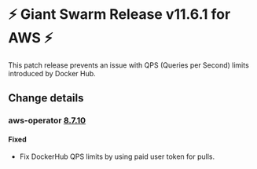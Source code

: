 # :zap: Giant Swarm Release v11.6.1 for AWS :zap:

This patch release prevents an issue with QPS (Queries per Second) limits introduced by Docker Hub.

## Change details


### aws-operator [8.7.10](https://github.com/giantswarm/aws-operator/releases/tag/v8.7.10)

#### Fixed
- Fix DockerHub QPS limits by using paid user token for pulls.



